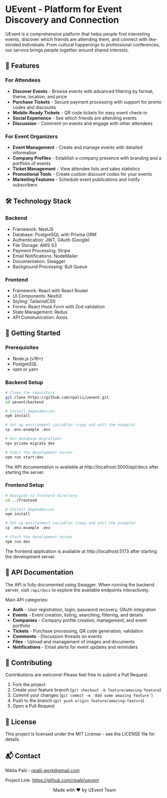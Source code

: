 # UEvent - Platform for Event Discovery and Connection

UEvent is a comprehensive platform that helps people find interesting events, discover which friends are attending them, and connect with like-minded individuals. From cultural happenings to professional conferences, our service brings people together around shared interests.

## 🚀 Features

### For Attendees

- **Discover Events** - Browse events with advanced filtering by format, theme, location, and price
- **Purchase Tickets** - Secure payment processing with support for promo codes and discounts
- **Mobile-Ready Tickets** - QR code tickets for easy event check-in
- **Social Experience** - See which friends are attending events
- **Discussion** - Comment on events and engage with other attendees

### For Event Organizers

- **Event Management** - Create and manage events with detailed information
- **Company Profiles** - Establish a company presence with branding and a portfolio of events
- **Ticket Management** - View attendee lists and sales statistics
- **Promotional Tools** - Create custom discount codes for your events
- **Marketing Features** - Schedule event publications and notify subscribers

## 🛠️ Technology Stack

### Backend

- Framework: NestJS
- Database: PostgreSQL with Prisma ORM
- Authentication: JWT, OAuth (Google)
- File Storage: AWS S3
- Payment Processing: Stripe
- Email Notifications: NodeMailer
- Documentation: Swagger
- Background Processing: Bull Queue

### Frontend

- Framework: React with React Router
- UI Components: NextUI
- Styling: TailwindCSS
- Forms: React Hook Form with Zod validation
- State Management: Redux
- API Communication: Axios

## 🔧 Getting Started

### Prerequisites

- Node.js (v16+)
- PostgreSQL
- npm or yarn

### Backend Setup

```bash
# Clone the repository
git clone https://github.com/npalii/uevent.git
cd uevent/backend

# Install dependencies
npm install

# Set up environment variables (copy and edit the example)
cp .env.example .env

# Run database migrations
npx prisma migrate dev

# Start the development server
npm run start:dev
```

The API documentation is available at http://localhost:3000/api/docs after starting the server.

### Frontend Setup

```bash
# Navigate to frontend directory
cd ../frontend

# Install dependencies
npm install

# Set up environment variables (copy and edit the example)
cp .env.example .env

# Start the development server
npm run dev
```

The frontend application is available at http://localhost:5173 after starting the development server.

## 📝 API Documentation

The API is fully documented using Swagger. When running the backend server, visit `/api/docs` to explore the available endpoints interactively.

Main API categories:

- **Auth** - User registration, login, password recovery, OAuth integration
- **Events** - Event creation, listing, searching, filtering, and details
- **Companies** - Company profile creation, management, and event portfolio
- **Tickets** - Purchase processing, QR code generation, validation
- **Comments** - Discussion threads on events
- **Files** - Upload and management of images and documents
- **Notifications** - Email alerts for event updates and reminders

## 🤝 Contributing

Contributions are welcome! Please feel free to submit a Pull Request.

1. Fork the project
2. Create your feature branch (`git checkout -b feature/amazing-feature`)
3. Commit your changes (`git commit -m 'Add some amazing feature'`)
4. Push to the branch (`git push origin feature/amazing-feature`)
5. Open a Pull Request

## 📄 License

This project is licensed under the MIT License - see the LICENSE file for details.

## 📬 Contact

Nikita Palii - npalii.work@gmail.com

Project Link: https://github.com/npalii/uevent

<p align="center"> Made with ❤️ by UEvent Team </p>
